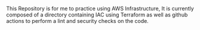This Repository is for me to practice using AWS Infrastructure, It is currently composed of a directory containing IAC using Terraform as well as github actions to perform a lint and security checks on the code.